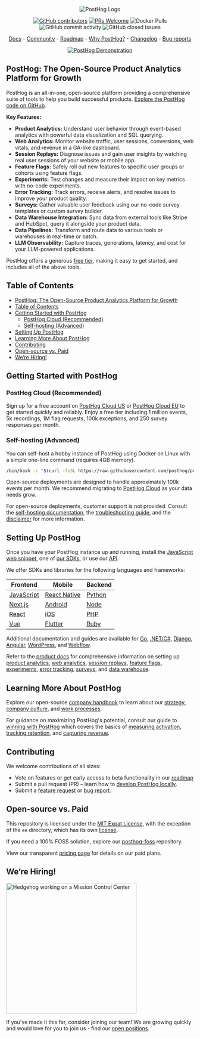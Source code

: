 <p align="center">
  <img alt="PostHog Logo" src="https://user-images.githubusercontent.com/65415371/205059737-c8a4f836-4889-4654-902e-f302b187b6a0.png">
</p>

<p align="center">
  <a href='https://posthog.com/contributors'><img alt="GitHub contributors" src="https://img.shields.io/github/contributors/posthog/posthog"/></a>
  <a href='http://makeapullrequest.com'><img alt='PRs Welcome' src='https://img.shields.io/badge/PRs-welcome-brightgreen.svg?style=shields'/></a>
  <img alt="Docker Pulls" src="https://img.shields.io/docker/pulls/posthog/posthog"/>
  <img alt="GitHub commit activity" src="https://img.shields.io/github/commit-activity/m/posthog/posthog"/>
  <img alt="GitHub closed issues" src="https://img.shields.io/github/issues-closed/posthog/posthog"/>
</p>

<p align="center">
  <a href="https://posthog.com/docs">Docs</a> - <a href="https://posthog.com/community">Community</a> - <a href="https://posthog.com/roadmap">Roadmap</a> - <a href="https://posthog.com/why">Why PostHog?</a> - <a href="https://posthog.com/changelog">Changelog</a> - <a href="https://github.com/PostHog/posthog/issues/new?assignees=&labels=bug&template=bug_report.md">Bug reports</a>
</p>

<p align="center">
  <a href="https://www.youtube.com/watch?v=2jQco8hEvTI">
    <img src="https://res.cloudinary.com/dmukukwp6/image/upload/demo_thumb_68d0d8d56d" alt="PostHog Demonstration">
  </a>
</p>

## PostHog: The Open-Source Product Analytics Platform for Growth

PostHog is an all-in-one, open-source platform providing a comprehensive suite of tools to help you build successful products.  [Explore the PostHog code on GitHub](https://github.com/PostHog/posthog).

**Key Features:**

*   **Product Analytics:** Understand user behavior through event-based analytics with powerful data visualization and SQL querying.
*   **Web Analytics:** Monitor website traffic, user sessions, conversions, web vitals, and revenue in a GA-like dashboard.
*   **Session Replays:** Diagnose issues and gain user insights by watching real user sessions of your website or mobile app.
*   **Feature Flags:** Safely roll out new features to specific user groups or cohorts using feature flags.
*   **Experiments:** Test changes and measure their impact on key metrics with no-code experiments.
*   **Error Tracking:** Track errors, receive alerts, and resolve issues to improve your product quality.
*   **Surveys:** Gather valuable user feedback using our no-code survey templates or custom survey builder.
*   **Data Warehouse Integration:** Sync data from external tools like Stripe and HubSpot, query it alongside your product data.
*   **Data Pipelines:** Transform and route data to various tools or warehouses in real-time or batch.
*   **LLM Observability:** Capture traces, generations, latency, and cost for your LLM-powered applications.

PostHog offers a generous [free tier](https://posthog.com/pricing), making it easy to get started, and includes all of the above tools.

## Table of Contents

*   [PostHog: The Open-Source Product Analytics Platform for Growth](#posthog-the-open-source-product-analytics-platform-for-growth)
*   [Table of Contents](#table-of-contents)
*   [Getting Started with PostHog](#getting-started-with-posthog)
    *   [PostHog Cloud (Recommended)](#posthog-cloud-recommended)
    *   [Self-hosting (Advanced)](#self-hosting-the-open-source-hobby-deploy-advanced)
*   [Setting Up PostHog](#setting-up-posthog)
*   [Learning More About PostHog](#learning-more-about-posthog)
*   [Contributing](#contributing)
*   [Open-source vs. Paid](#open-source-vs-paid)
*   [We’re Hiring!](#were-hiring)

## Getting Started with PostHog

### PostHog Cloud (Recommended)

Sign up for a free account on [PostHog Cloud US](https://us.posthog.com/signup) or [PostHog Cloud EU](https://eu.posthog.com/signup) to get started quickly and reliably. Enjoy a free tier including 1 million events, 5k recordings, 1M flag requests, 100k exceptions, and 250 survey responses per month.

### Self-hosting (Advanced)

You can self-host a hobby instance of PostHog using Docker on Linux with a simple one-line command (requires 4GB memory).

```bash
/bin/bash -c "$(curl -fsSL https://raw.githubusercontent.com/posthog/posthog/HEAD/bin/deploy-hobby)"
```

Open-source deployments are designed to handle approximately 100k events per month.  We recommend migrating to [PostHog Cloud](https://posthog.com/docs/migrate/migrate-to-cloud) as your data needs grow.

For open-source deployments, customer support is not provided. Consult the [self-hosting documentation](https://posthog.com/docs/self-host), the [troubleshooting guide](https://posthog.com/docs/self-host/deploy/troubleshooting), and the [disclaimer](https://posthog.com/docs/self-host/open-source/disclaimer) for more information.

## Setting Up PostHog

Once you have your PostHog instance up and running, install the [JavaScript web snippet](https://posthog.com/docs/getting-started/install?tab=snippet), one of [our SDKs](https://posthog.com/docs/getting-started/install?tab=sdks), or use our [API](https://posthog.com/docs/getting-started/install?tab=api).

We offer SDKs and libraries for the following languages and frameworks:

| Frontend                                              | Mobile                                                          | Backend                                             |
| ----------------------------------------------------- | --------------------------------------------------------------- | --------------------------------------------------- |
| [JavaScript](https://posthog.com/docs/libraries/js)   | [React Native](https://posthog.com/docs/libraries/react-native) | [Python](https://posthog.com/docs/libraries/python) |
| [Next.js](https://posthog.com/docs/libraries/next-js) | [Android](https://posthog.com/docs/libraries/android)           | [Node](https://posthog.com/docs/libraries/node)     |
| [React](https://posthog.com/docs/libraries/react)     | [iOS](https://posthog.com/docs/libraries/ios)                   | [PHP](https://posthog.com/docs/libraries/php)       |
| [Vue](https://posthog.com/docs/libraries/vue-js)      | [Flutter](https://posthog.com/docs/libraries/flutter)           | [Ruby](https://posthog.com/docs/libraries/ruby)     |

Additional documentation and guides are available for [Go](https://posthog.com/docs/libraries/go), [.NET/C#](https://posthog.com/docs/libraries/dotnet), [Django](https://posthog.com/docs/libraries/django), [Angular](https://posthog.com/docs/libraries/angular), [WordPress](https://posthog.com/docs/libraries/wordpress), and [Webflow](https://posthog.com/docs/libraries/webflow).

Refer to the [product docs](https://posthog.com/docs/product-os) for comprehensive information on setting up [product analytics](https://posthog.com/docs/product-analytics/capture-events), [web analytics](https://posthog.com/docs/web-analytics/getting-started), [session replays](https://posthog.com/docs/session-replay/how-to-watch-recordings), [feature flags](https://posthog.com/docs/feature-flags/creating-feature-flags), [experiments](https://posthog.com/docs/experiments/creating-an-experiment), [error tracking](https://posthog.com/docs/error-tracking/installation#setting-up-exception-autocapture), [surveys](https://posthog.com/docs/surveys/installation), and [data warehouse](https://posthog.com/docs/cdp/sources).

## Learning More About PostHog

Explore our open-source [company handbook](https://posthog.com/handbook) to learn about our [strategy](https://posthog.com/handbook/why-does-posthog-exist), [company culture](https://posthog.com/handbook/company/culture), and [work processes](https://posthog.com/handbook/team-structure).

For guidance on maximizing PostHog's potential, consult our guide to [winning with PostHog](https://posthog.com/docs/new-to-posthog/getting-hogpilled) which covers the basics of [measuring activation](https://posthog.com/docs/new-to-posthog/activation), [tracking retention](https://posthog.com/docs/new-to-posthog/retention), and [capturing revenue](https://posthog.com/docs/new-to-posthog/revenue).

## Contributing

We welcome contributions of all sizes:

*   Vote on features or get early access to beta functionality in our [roadmap](https://posthog.com/roadmap)
*   Submit a pull request (PR) – learn how to [develop PostHog locally](https://posthog.com/handbook/engineering/developing-locally).
*   Submit a [feature request](https://github.com/PostHog/posthog/issues/new?assignees=&labels=enhancement%2C+feature&template=feature_request.md) or [bug report](https://github.com/PostHog/posthog/issues/new?assignees=&labels=bug&template=bug_report.md).

## Open-source vs. Paid

This repository is licensed under the [MIT Expat License](https://github.com/PostHog/posthog/blob/master/LICENSE), with the exception of the `ee` directory, which has its own [license](https://github.com/PostHog/posthog/blob/master/ee/LICENSE).

If you need a 100% FOSS solution, explore our [posthog-foss](https://github.com/PostHog/posthog-foss) repository.

View our transparent [pricing page](https://posthog.com/pricing) for details on our paid plans.

## We’re Hiring!

<img src="https://res.cloudinary.com/dmukukwp6/image/upload/v1/posthog.com/src/components/Home/images/mission-control-hog" alt="Hedgehog working on a Mission Control Center" width="350px"/>

If you've made it this far, consider joining our team! We are growing quickly and would love for you to join us - find our [open positions](https://posthog.com/careers).